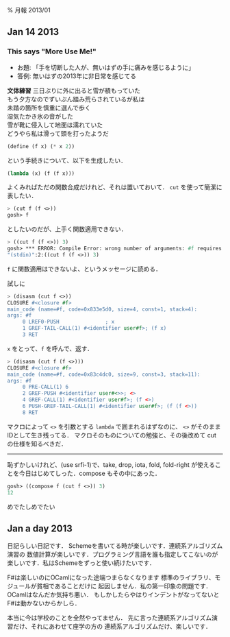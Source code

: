 % 月報 2013/01

## Jan 14 2013

### This says "More Use Me!"

- お題: 「手を切断した人が、無いはずの手に痛みを感じるように」
- 答例: 無いはずの2013年に非日常を感じてる

**文体練習**
三日ぶりに外に出ると雪が積もっていた  
もう夕方なのでずいぶん踏み荒らされているが私は  
未踏の箇所を慎重に選んで歩く  
湿気たかき氷の音がした  
雪が靴に侵入して地面は濡れていた  
どうやら私は滑って頭を打ったようだ

```scheme
(define (f x) (* x 2))
```

という手続きについて、以下を生成したい．

```scheme
(lambda (x) (f (f x)))
```

よくみればただの関数合成だけれど、それは置いておいて．
`cut` を使って簡潔に表したい．

```scheme
> (cut f (f <>))
gosh> f
```

としたいのだが、上手く関数適用できない．

```scheme
> ((cut f (f <>)) 3)
gosh> *** ERROR: Compile Error: wrong number of arguments: #f requires 0, but got 1
"(stdin)":2:((cut f (f <>)) 3)
```

`f` に関数適用はできないよ、というメッセージに読める．

試しに

```scheme
> (disasm (cut f <>))
CLOSURE #<closure #f>
main_code (name=#f, code=0x833e5d0, size=4, const=1, stack=4):
args: #f
     0 LREF0-PUSH               ; x
     1 GREF-TAIL-CALL(1) #<identifier user#f>; (f x)
     3 RET 
```

`x` をとって、`f` を呼んで、返す．

```scheme
> (disasm (cut f (f <>)))
CLOSURE #<closure #f>
main_code (name=#f, code=0x83c4dc0, size=9, const=3, stack=11):
args: #f
     0 PRE-CALL(1) 6
     2 GREF-PUSH #<identifier user#<>>; <>
     4 GREF-CALL(1) #<identifier user#f>; (f <>)
     6 PUSH-GREF-TAIL-CALL(1) #<identifier user#f>; (f (f <>))
     8 RET 
```

マクロによって `<>` を引数とする `lambda` で囲まれるはずなのに、
`<>` がそのままIDとして生き残ってる．
マクロそのものについての勉強と、その後改めて cut の仕様を知るべきだ．

---

恥ずかしいけれど、(use srfi-1)で、take, drop, iota, fold, fold-right
が使えることを今日はじめてしった．compose もその中にあった．

```scheme
gosh> ((compose f (cut f <>)) 3)
12
```

めでたしめでたい

## Jan a day 2013

日記らしい日記です．
Schemeを書いてる時が楽しいです．連続系アルゴリズム演習の
数値計算が楽しいです．プログラミング言語を誰も指定してこないのが
楽しいです．私はSchemeをずっと使い続けたいです．

F#は楽しいのにOCamlになった途端つまらなくなります
標準のライブラリ、モジュールが貧相であることだけに
起因しません．私の第一印象の問題です．
OCamlはなんだか気持ち悪い．
もしかしたらやはりインデントがなってないとF#は動かないからかしら．

本当に今は学校のことを全然やってません．
先に言った連続系アルゴリズム演習だけ、それにあわせて座学の方の
連続系アルゴリズムだけ、楽しいです．
